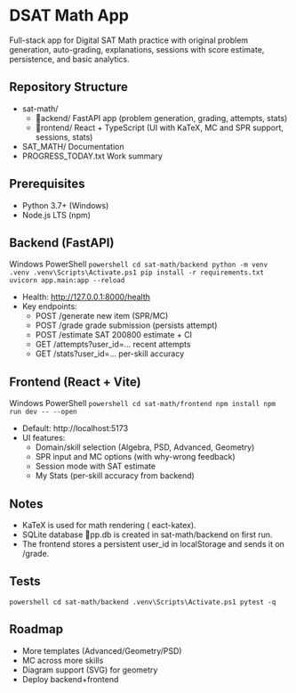 ﻿# DSAT Math App

Full-stack app for Digital SAT Math practice with original problem generation, auto-grading, explanations, sessions with score estimate, persistence, and basic analytics.

## Repository Structure
- sat-math/
  - ackend/ FastAPI app (problem generation, grading, attempts, stats)
  - rontend/ React + TypeScript (UI with KaTeX, MC and SPR support, sessions, stats)
- SAT_MATH/ Documentation
- PROGRESS_TODAY.txt Work summary

## Prerequisites
- Python 3.7+ (Windows)
- Node.js LTS (npm)

## Backend (FastAPI)
Windows PowerShell
`powershell
cd sat-math/backend
python -m venv .venv
.venv\Scripts\Activate.ps1
pip install -r requirements.txt
uvicorn app.main:app --reload
`
- Health: http://127.0.0.1:8000/health
- Key endpoints:
  - POST /generate  new item (SPR/MC)
  - POST /grade  grade submission (persists attempt)
  - POST /estimate  SAT 200800 estimate + CI
  - GET /attempts?user_id=...  recent attempts
  - GET /stats?user_id=...  per-skill accuracy

## Frontend (React + Vite)
Windows PowerShell
`powershell
cd sat-math/frontend
npm install
npm run dev -- --open
`
- Default: http://localhost:5173
- UI features:
  - Domain/skill selection (Algebra, PSD, Advanced, Geometry)
  - SPR input and MC options (with why-wrong feedback)
  - Session mode with SAT estimate
  - My Stats (per-skill accuracy from backend)

## Notes
- KaTeX is used for math rendering (eact-katex).
- SQLite database pp.db is created in sat-math/backend on first run.
- The frontend stores a persistent user_id in localStorage and sends it on /grade.

## Tests
`powershell
cd sat-math/backend
.venv\Scripts\Activate.ps1
pytest -q
`

## Roadmap
- More templates (Advanced/Geometry/PSD)
- MC across more skills
- Diagram support (SVG) for geometry
- Deploy backend+frontend
